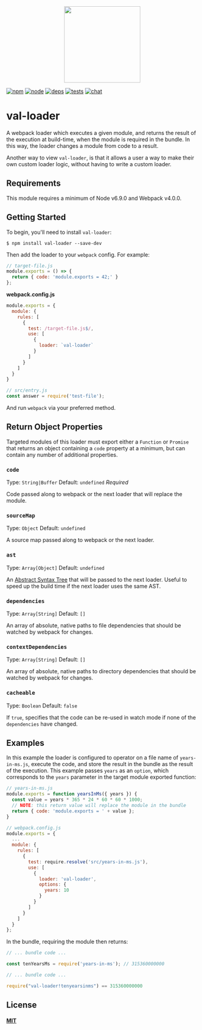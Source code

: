 <div align="center">
  <a href="https://github.com/webpack/webpack">
    <img width="200" height="200" src="https://webpack.js.org/assets/icon-square-big.svg">
  </a>
</div>

[![npm][npm]][npm-url]
[![node][node]][node-url]
[![deps][deps]][deps-url]
[![tests][tests]][tests-url]
[![chat][chat]][chat-url]

# val-loader

A webpack loader which executes a given module, and returns the result of the
execution at build-time, when the module is required in the bundle. In this way,
the loader changes a module from code to a result.

Another way to view `val-loader`, is that it allows a user a way to make their
own custom loader logic, without having to write a custom loader.

## Requirements

This module requires a minimum of Node v6.9.0 and Webpack v4.0.0.

## Getting Started

To begin, you'll need to install `val-loader`:

```console
$ npm install val-loader --save-dev
```

Then add the loader to your `webpack` config. For example:

```js
// target-file.js
module.exports = () => {
  return { code: 'module.exports = 42;' }
};
```

**webpack.config.js**
```js
module.exports = {
  module: {
    rules: [
      {
        test: /target-file.js$/,
        use: [
          {
            loader: `val-loader`
          }
        ]
      }
    ]
  }
}
```

```js
// src/entry.js
const answer = require('test-file');
```

And run `webpack` via your preferred method.

## Return Object Properties

Targeted modules of this loader must export either a `Function` or `Promise`
that returns an object containing a `code` property at a minimum, but can
contain any number of additional properties.

### `code`

Type: `String|Buffer`
Default: `undefined`
_Required_

Code passed along to webpack or the next loader that will replace the module.

### `sourceMap`

Type: `Object`
Default: `undefined`

A source map passed along to webpack or the next loader.

### `ast`

Type: `Array[Object]`
Default: `undefined`

An [Abstract Syntax Tree](https://en.wikipedia.org/wiki/Abstract_syntax_tree)
that will be passed to the next loader. Useful to speed up the build time if the
next loader uses the same AST.

### `dependencies`

Type: `Array[String]`
Default: `[]`

An array of absolute, native paths to file dependencies that should be watched
by webpack for changes.

### `contextDependencies`

Type: `Array[String]`
Default: `[]`

An array of absolute, native paths to directory dependencies that should be
watched by webpack for changes.

### `cacheable`

Type: `Boolean`
Default: `false`

If `true`, specifies that the code can be re-used in watch mode if none of the
`dependencies` have changed.

## Examples

In this example the loader is configured to operator on a file name of
`years-in-ms.js`, execute the code, and store the result in the bundle as the
result of the execution. This example passes `years` as an `option`, which
corresponds to the `years` parameter in the target module exported function:

```js
// years-in-ms.js
module.exports = function yearsInMs({ years }) {
  const value = years * 365 * 24 * 60 * 60 * 1000;
  // NOTE: this return value will replace the module in the bundle
  return { code: 'module.exports = ' + value };
}
```

```js
// webpack.config.js
module.exports = {
  ...
  module: {
    rules: [
      {
        test: require.resolve('src/years-in-ms.js'),
        use: [
          {
            loader: 'val-loader',
            options: {
              years: 10
            }
          }
        ]
      }
    ]
  }
};
```

In the bundle, requiring the module then returns:

```js
// ... bundle code ...

const tenYearsMs = require('years-in-ms'); // 315360000000
```

```js
// ... bundle code ...

require("val-loader!tenyearsinms") == 315360000000
```

## License

#### [MIT](./LICENSE)

[npm]: https://img.shields.io/npm/v/val-loader.svg
[npm-url]: https://npmjs.com/package/val-loader

[node]: https://img.shields.io/node/v/val-loader.svg
[node-url]: https://nodejs.org

[deps]: https://david-dm.org/webpack-contrib/val-loader.svg
[deps-url]: https://david-dm.org/webpack-contrib/val-loader

[tests]: 	https://img.shields.io/circleci/project/github/webpack-contrib/val-loader.svg
[tests-url]: https://circleci.com/gh/webpack-contrib/val-loader

[cover]: https://codecov.io/gh/webpack-contrib/val-loader/branch/master/graph/badge.svg
[cover-url]: https://codecov.io/gh/webpack-contrib/val-loader

[chat]: https://img.shields.io/badge/gitter-webpack%2Fwebpack-brightgreen.svg
[chat-url]: https://gitter.im/webpack/webpack

